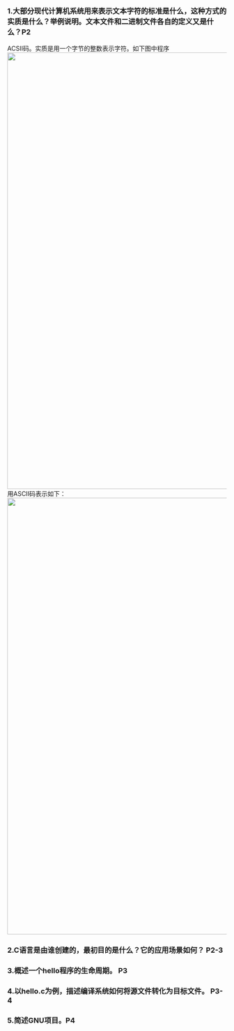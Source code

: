 ### 1.大部分现代计算机系统用来表示文本字符的标准是什么，这种方式的实质是什么？举例说明。文本文件和二进制文件各自的定义又是什么？P2
ACSII码。实质是用一个字节的整数表示字符。如下图中程序
<img src="https://i.loli.net/2017/09/15/59bb970178e6c.png" width="1000">
用ASCII码表示如下：
<img src="https://i.loli.net/2017/09/15/59bb983a932b1.png" width="1000">
### 2.C语言是由谁创建的，最初目的是什么？它的应用场景如何？ P2-3

### 3.概述一个hello程序的生命周期。 P3

### 4.以hello.c为例，描述编译系统如何将源文件转化为目标文件。 P3-4

### 5.简述GNU项目。P4

